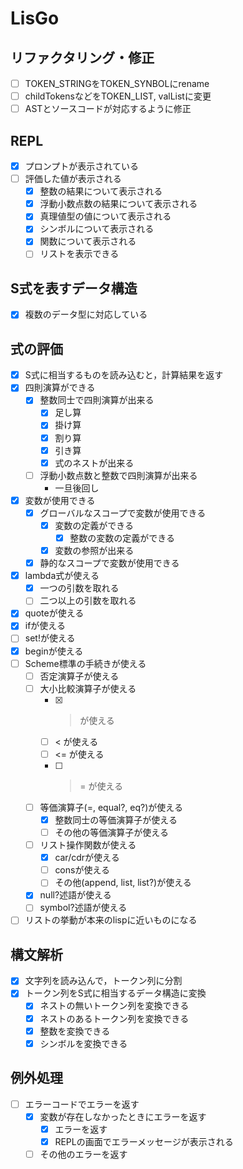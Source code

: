 # LisGo

## リファクタリング・修正
* [ ] TOKEN_STRINGをTOKEN_SYNBOLにrename
* [ ] childTokensなどをTOKEN_LIST, valListに変更
* [ ] ASTとソースコードが対応するように修正

## REPL
* [x] プロンプトが表示されている
* [ ] 評価した値が表示される
  - [x] 整数の結果について表示される
  - [x] 浮動小数点数の結果について表示される
  - [x] 真理値型の値について表示される
  - [x] シンボルについて表示される
  - [x] 関数について表示される
  - [ ] リストを表示できる

## S式を表すデータ構造
* [x] 複数のデータ型に対応している

## 式の評価
* [x] S式に相当するものを読み込むと，計算結果を返す
* [x] 四則演算ができる
  * [x] 整数同士で四則演算が出来る
	- [x] 足し算
	- [x] 掛け算
	- [x] 割り算
	- [x] 引き算
	- [x] 式のネストが出来る
  * [ ] 浮動小数点数と整数で四則演算が出来る
	- 一旦後回し
* [x] 変数が使用できる
  * [x] グローバルなスコープで変数が使用できる
	* [x] 変数の定義ができる
		- [x] 整数の変数の定義ができる
	* [x] 変数の参照が出来る
  * [x] 静的なスコープで変数が使用できる
* [x] lambda式が使える
  - [x] 一つの引数を取れる
  - [ ] 二つ以上の引数を取れる
* [x] quoteが使える
* [x] ifが使える
* [ ] set!が使える
* [x] beginが使える
* [ ] Scheme標準の手続きが使える
  - [ ] 否定演算子が使える
  - [ ] 大小比較演算子が使える
    - [x] > が使える
	- [ ] < が使える
	- [ ] <= が使える
	- [ ] >= が使える
  - [ ] 等価演算子(=, equal?, eq?)が使える
    - [x] 整数同士の等価演算子が使える
    - [ ] その他の等価演算子が使える
  - [ ] リスト操作関数が使える
    - [x] car/cdrが使える
    - [ ] consが使える
	- [ ] その他(append, list, list?)が使える
  - [x] null?述語が使える
  - [ ] symbol?述語が使える
* [ ] リストの挙動が本来のlispに近いものになる

## 構文解析
- [x] 文字列を読み込んで，トークン列に分割
- [x] トークン列をS式に相当するデータ構造に変換
  * [x] ネストの無いトークン列を変換できる
  * [x] ネストのあるトークン列を変換できる
  * [x] 整数を変換できる
  * [x] シンボルを変換できる

## 例外処理
* [ ] エラーコードでエラーを返す
  * [x] 変数が存在しなかったときにエラーを返す
    * [x] エラーを返す
    * [x] REPLの画面でエラーメッセージが表示される
  * [ ] その他のエラーを返す
